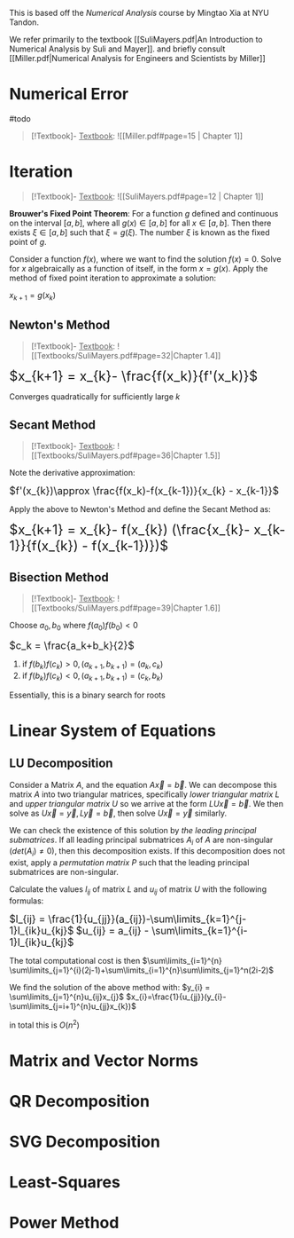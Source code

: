 This is based off the *Numerical Analysis* course by Mingtao Xia at NYU Tandon. 

We refer primarily to the textbook [[SuliMayers.pdf|An Introduction to Numerical Analysis by Suli and Mayer]]. and briefly consult  [[Miller.pdf|Numerical Analysis for Engineers and Scientists by Miller]]
# Numerical Error
#todo
>[!Textbook]- 
><u>Textbook</u>: ![[Miller.pdf#page=15 | Chapter 1]]

# Iteration
>[!Textbook]- 
><u>Textbook</u>: ![[SuliMayers.pdf#page=12 | Chapter 1]]

**Brouwer's Fixed Point Theorem**: For a function $g$ defined and continuous on the interval $[a,b]$, where all $g(x) \in [a,b]$ for all $x \in [a, b]$. Then there exists $\xi \in [a,b]$ such that $\xi = g(\xi)$. The number $\xi$ is 
known as the fixed point of $g$.

Consider a function $f(x)$, where we want to find the solution $f(x) = 0$. Solve for $x$ algebraically as a function of itself, in the form $x = g(x)$. Apply the method of fixed point iteration to approximate a solution:

$x_{k+1}=g(x_k)$
## Newton's Method
>[!Textbook]- 
><u>Textbook</u>: ![[Textbooks/SuliMayers.pdf#page=32|Chapter 1.4]]  

<font size=5>$x_{k+1} = x_{k}- \frac{f(x_k)}{f'(x_k)}$</font>

Converges quadratically for sufficiently large $k$

## Secant Method
>[!Textbook]- 
><u>Textbook</u>: ![[Textbooks/SuliMayers.pdf#page=36|Chapter 1.5]]  

Note the derivative approximation:

<font size=4.5>$f'(x_{k})\approx \frac{f(x_k)-f(x_{k-1})}{x_{k} - x_{k-1}}$</font>

Apply the above to Newton's Method and define the Secant Method as:

<font size=5>$x_{k+1} = x_{k}- f(x_{k}) (\frac{x_{k}- x_{k-1}}{f(x_{k}) - f(x_{k-1})})$</font>

## Bisection Method
>[!Textbook]- 
><u>Textbook</u>: ![[Textbooks/SuliMayers.pdf#page=39|Chapter 1.6]]  


Choose $a_0,b_0$ where $f(a_0)f(b_0) \lt 0$

<font size = 4.5>$c_k = \frac{a_k+b_k}{2}$</font>
1. if $f(b_k)f(c_{k}) > 0, (a_{k+1}, b_{k+1}) = (a_k, c_k)$
2. if $f(b_k)f(c_{k}) < 0, (a_{k+1}, b_{k+1}) = (c_k, b_k)$

Essentially, this is a binary search for roots

# Linear System of Equations 

## LU Decomposition
Consider a Matrix $A$, and the equation $A\vec{x} = \vec{b}$. We can decompose this matrix $A$ into two triangular matrices, specifically *lower triangular matrix* $L$ and *upper triangular matrix* $U$ so we arrive at the form $LU\vec{x} = \vec{b}$. We then solve as $U\vec{x} = \vec{y}, L\vec{y} = \vec{b}$, then solve $U\vec{x}=\vec{y}$ similarly. 

We can check the existence of this solution by *the leading principal submatrices*. If all leading principal submatrices $A_{i}$ of $A$ are non-singular ($det(A_{i})\neq0$), then this decomposition exists. If this decomposition does not exist, apply a *permutation matrix* $P$ such that the leading principal submatrices are non-singular. 

Calculate the values $l_{ij}$ of matrix $L$ and $u_{ij}$ of matrix $U$ with the following formulas:

<font size = 4.5>$l_{ij} = \frac{1}{u_{jj}}(a_{ij})-\sum\limits_{k=1}^{j-1}l_{ik}u_{kj}$</font>
<font size = 4.5>$u_{ij} = a_{ij} - \sum\limits_{k=1}^{i-1}l_{ik}u_{kj}$</font>

The total computational cost is then
$\sum\limits_{i=1}^{n} \sum\limits_{j=1}^{i}(2j-1)+\sum\limits_{i=1}^{n}\sum\limits_{j=1}^n(2i-2)$

We find the solution of the above method with:
$y_{i} = \sum\limits_{j=1}^{n}u_{ij}x_{j}$
$x_{i}=\frac{1}{u_{jj}}(y_{i}-\sum\limits_{j=i+1}^{n}u_{jj}x_{k})$

in total this is $O(n^2)$ 
# Matrix and Vector Norms

# QR Decomposition

# SVG Decomposition

# Least-Squares 

# Power Method 